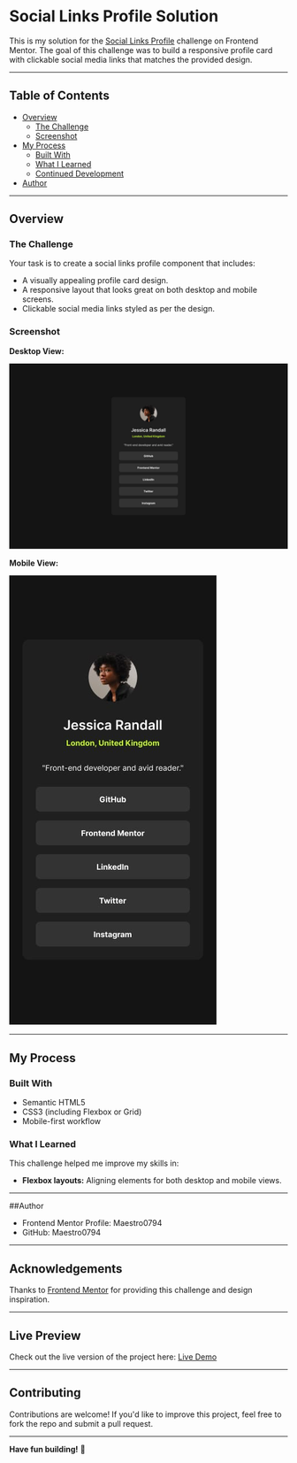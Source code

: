 # Social Links Profile Solution

This is my solution for the [Social Links Profile](https://www.frontendmentor.io/challenges/social-links-profile-UG32l9m6dQ/hub) challenge on Frontend Mentor. The goal of this challenge was to build a responsive profile card with clickable social media links that matches the provided design.

---

## Table of Contents

- [Overview](#overview)
  - [The Challenge](#the-challenge)
  - [Screenshot](#screenshot)
- [My Process](#my-process)
  - [Built With](#built-with)
  - [What I Learned](#what-i-learned)
  - [Continued Development](#continued-development)
- [Author](#author)

---

## Overview

### The Challenge

Your task is to create a social links profile component that includes:

- A visually appealing profile card design.
- A responsive layout that looks great on both desktop and mobile screens.
- Clickable social media links styled as per the design.

### Screenshot

**Desktop View:**

![Desktop View](./design/destkop-design.jpg)

**Mobile View:**

![Mobile View](./design/mobile-design.jpg)

---

## My Process

### Built With

- Semantic HTML5
- CSS3 (including Flexbox or Grid)
- Mobile-first workflow

### What I Learned

This challenge helped me improve my skills in:
- **Flexbox layouts:** Aligning elements for both desktop and mobile views.

---

##Author

- Frontend Mentor Profile: Maestro0794
- GitHub: Maestro0794

---

## Acknowledgements

Thanks to [Frontend Mentor](https://www.frontendmentor.io) for providing this challenge and design inspiration.

---

## Live Preview

Check out the live version of the project here: [Live Demo](https://maestro0794.github.io/social-links/)

---

## Contributing

Contributions are welcome! If you'd like to improve this project, feel free to fork the repo and submit a pull request.

---

**Have fun building!** 🚀